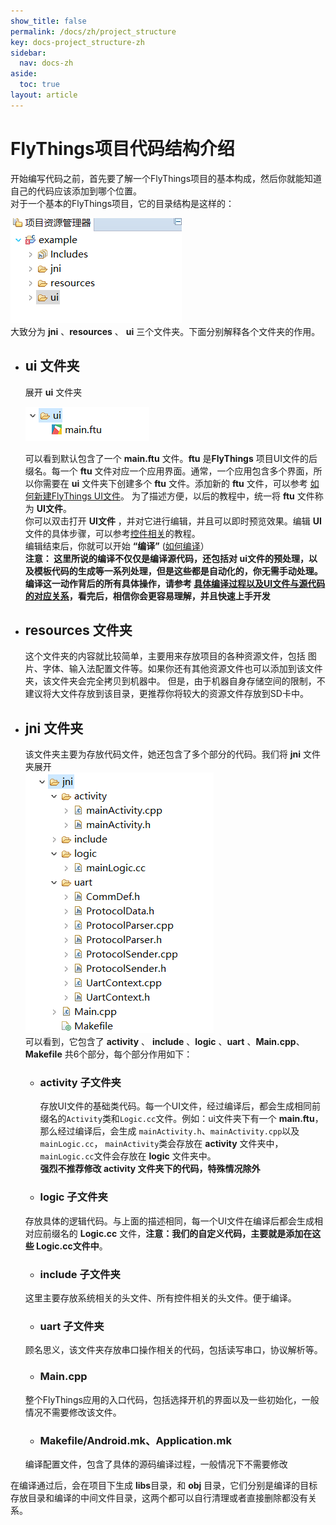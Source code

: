 ```yaml
---
show_title: false
permalink: /docs/zh/project_structure
key: docs-project_structure-zh
sidebar:
  nav: docs-zh
aside:
  toc: true
layout: article
---
```


# <span id = "project_structure">FlyThings项目代码结构介绍</span>
开始编写代码之前，首先要了解一个FlyThings项目的基本构成，然后你就能知道自己的代码应该添加到哪个位置。  
对于一个基本的FlyThings项目，它的目录结构是这样的：  

![项目结构](assets/project_structure.png)  
大致分为 **jni** 、**resources** 、 **ui** 三个文件夹。下面分别解释各个文件夹的作用。    
* ## ui 文件夹  
  展开 **ui** 文件夹   
  
  ![ui文件夹展开](assets/project_ui_expand.png)    
  
  可以看到默认包含了一个 **main.ftu** 文件。**ftu** 是**FlyThings** 项目UI文件的后缀名。每一个 **ftu** 文件对应一个应用界面。通常，一个应用包含多个界面，所以你需要在 **ui** 文件夹下创建多个 **ftu** 文件。添加新的 **ftu** 文件，可以参考 [如何新建FlyThings UI文件](new_flythings_ui_file)。 为了描述方便，以后的教程中，统一将 **ftu** 文件称为 **UI文件**。  
  你可以双击打开 **UI文件** ，并对它进行编辑，并且可以即时预览效果。编辑 **UI** 文件的具体步骤，可以参考[控件相关](index#views)的教程。  
  编辑结束后，你就可以开始 **“编译”**  ([如何编译](how_to_compile_flythings)）  
  **注意： 这里所说的编译不仅仅是编译源代码，还包括对 ui文件的预处理，以及模板代码的生成等一系列处理，但是这些都是自动化的，你无需手动处理。编译这一动作背后的所有具体操作，请参考 [具体编译过程以及UI文件与源代码的对应关系](ftu_and_source_relationships#ftu_and_source_relationships)，看完后，相信你会更容易理解，并且快速上手开发**

* ## resources 文件夹  
  这个文件夹的内容就比较简单，主要用来存放项目的各种资源文件，包括 图片、字体、输入法配置文件等。如果你还有其他资源文件也可以添加到该文件夹，该文件夹会完全拷贝到机器中。
但是，由于机器自身存储空间的限制，不建议将大文件存放到该目录，更推荐你将较大的资源文件存放到SD卡中。  
* ## jni 文件夹  
   该文件夹主要为存放代码文件，她还包含了多个部分的代码。我们将 **jni** 文件夹展开  
   ![](assets/project_jni_expand.png)  
   可以看到，它包含了 **activity** 、 **include** 、**logic** 、**uart** 、**Main.cpp**、 **Makefile** 共6个部分，每个部分作用如下：  
   * ### activity 子文件夹  
     存放UI文件的基础类代码。每一个UI文件，经过编译后，都会生成相同前缀名的`Activity`类和`Logic.cc`文件。例如：ui文件夹下有一个 **main.ftu**，那么经过编译后，会生成 `mainActivity.h`、`mainActivity.cpp`以及`mainLogic.cc`， `mainActivity`类会存放在 **activity** 文件夹中，`mainLogic.cc`文件会存放在 **logic** 文件夹中。  
     **强烈不推荐修改 activity 文件夹下的代码，特殊情况除外**
   * ### logic 子文件夹   
    存放具体的逻辑代码。与上面的描述相同，每一个UI文件在编译后都会生成相对应前缀名的 **Logic.cc** 文件，**注意：我们的自定义代码，主要就是添加在这些 Logic.cc文件中**。
   * ### include 子文件夹
   这里主要存放系统相关的头文件、所有控件相关的头文件。便于编译。
   * ### uart 子文件夹  
    顾名思义，该文件夹存放串口操作相关的代码，包括读写串口，协议解析等。
   * ### Main.cpp
    整个FlyThings应用的入口代码，包括选择开机的界面以及一些初始化，一般情况不需要修改该文件。
   * ### Makefile/Android.mk、Application.mk
    编译配置文件，包含了具体的源码编译过程，一般情况下不需要修改  

在编译通过后，会在项目下生成 **libs**目录，和 **obj** 目录，它们分别是编译的目标存放目录和编译的中间文件目录，这两个都可以自行清理或者直接删除都没有关系。
